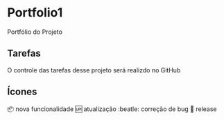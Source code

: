 # Portfolio1
Portfólio do Projeto

## Tarefas

O controle das tarefas desse projeto será realizdo no GitHub

## Ícones

:package: nova funcionalidade
:up: atualização
:beatle: correção de bug
:checkered_flag: release